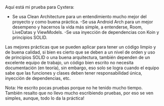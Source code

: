 Aquí está mi prueba para Cyxtera:
- Se usa Clean Architecture para un entendimiento mucho mejor del proyecto y como buena práctica.
-Se usa Android Arch para un mejor desempeno y hacernos la vida más simple, a entenderse, Room, LiveDatas y ViewModels.
-Se usa inyección de dependencias con Koin y principios SOLID.

Las mejores prácticas que se pueden aplicar para tener un código limpio y de buena calidad, si bien es cierto que se deben a un nivel
de orden y uso de principios SOLID o una buena arquitectura, también dependen de un excelente equipo de trabajo, un código bien escrito
no necesita documentación (en teoría), sin embargo, eso solo se logra cuando el equipo sabe que las funciones y clases deben 
tener responsabilidad única, inyección de dependencias, etc.

Nota: He escrito pocas pruebas porque no he tenido mucho tiempo. También resalto que no llevo mucho escribiendo pruebas, por eso se
ven simples, aunque, todo lo da la práctica!
